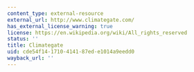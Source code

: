 ```yaml
---
content_type: external-resource
external_url: http://www.climategate.com/
has_external_license_warning: true
license: https://en.wikipedia.org/wiki/All_rights_reserved
status: ''
title: Climategate
uid: cde54f14-1710-4141-87ed-e1014a9eedd0
wayback_url: ''
---
```

